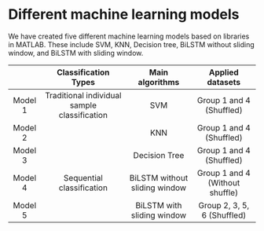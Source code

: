 # Different machine learning models

We have created five different machine learning models based on libraries in MATLAB. These include SVM, KNN, Decision tree, BiLSTM without sliding window, and BiLSTM with sliding window.

|  | Classification Types | Main algorithms | Applied datasets |
| :---: | :---: | :---: | :---: |
| Model 1 |Traditional individual sample classification | SVM | Group 1 and 4 (Shuffled) |
| Model 2 |  | KNN | Group 1 and 4 (Shuffled) |
| Model 3 |  | Decision Tree | Group 1 and 4 (Shuffled) |
| Model 4 | Sequential classification | BiLSTM without sliding window | Group 1 and 4 (Without shuffle) |
| Model 5 |  | BiLSTM with sliding window | Group 2, 3, 5, 6 (Shuffled)	|


